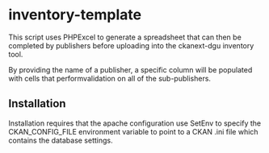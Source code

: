 # inventory-template

This script uses PHPExcel to generate a spreadsheet that can then be completed by publishers before uploading into the ckanext-dgu inventory tool. 

By providing the name of a publisher, a specific column will be populated with cells that performvalidation on all of the sub-publishers.

## Installation

Installation requires that the apache configuration use SetEnv to specify the CKAN_CONFIG_FILE environment variable to point to a CKAN .ini file which contains the database settings.
